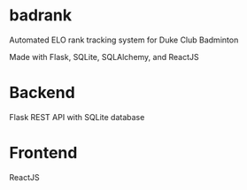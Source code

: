 # badrank
Automated ELO rank tracking system for Duke Club Badminton

Made with Flask, SQLite, SQLAlchemy, and ReactJS

# Backend
Flask REST API with SQLite database

# Frontend
ReactJS
